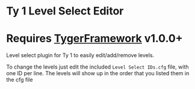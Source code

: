 # Ty 1 Level Select Editor

# Requires [<ins>TygerFramework</ins>](https://github.com/ElusiveFluffy/TygerFramework/releases) v1.0.0+

Level select plugin for Ty 1 to easily edit/add/remove levels.

To change the levels just edit the included `Level Select IDs.cfg` file, with one ID per line. The levels will show up in the order that you listed them in the cfg file
